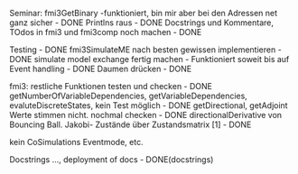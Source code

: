 Seminar:
fmi3GetBinary -funktioniert, bin mir aber bei den Adressen net ganz sicher - DONE
Printlns raus - DONE
Docstrings und Kommentare, TOdos in fmi3 und fmi3comp noch machen - DONE

Testing - DONE
fmi3SimulateME nach besten gewissen implementieren - DONE
simulate model exchange fertig machen - Funktioniert soweit bis auf Event handling - DONE
Daumen drücken - DONE


fmi3: restliche Funktionen testen und checken - DONE
getNumberOfVariableDependencies, getVariableDependencies, evaluteDiscreteStates, kein Test möglich - DONE
getDirectional, getAdjoint Werte stimmen nicht. nochmal checken - DONE
directionalDerivative von Bouncing Ball. Jakobi- Zustände über Zustandsmatrix [1] - DONE





kein CoSimulations Eventmode, etc.

Docstrings ..., deployment of docs - DONE(docstrings)